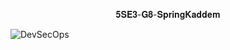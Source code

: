 <p align="center">
  𝟓𝐒𝐄𝟑-𝐆𝟖-𝐒𝐩𝐫𝐢𝐧𝐠𝐊𝐚𝐝𝐝𝐞𝐦
</p>


![DevSecOps](https://www.globalsign.com/application/files/8716/8451/0374/Devsecops_GIF.gif)

